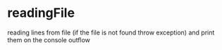 # readingFile
reading lines from file (if the file is not found throw exception) and print them on the console outflow
